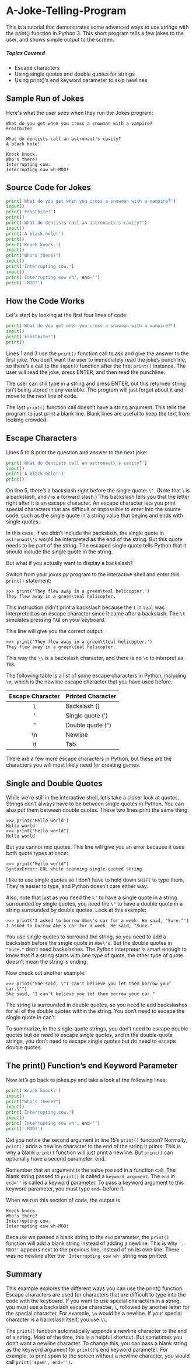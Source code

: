 # A-Joke-Telling-Program
This is a tutorial that demonstrates some advanced ways to use strings with the print() function in Python 3. This short program tells a few jokes to the user, and shows simple output to the screen. 

##### Topics Covered

- Escape characters
- Using single quotes and double quotes for strings
- Using print()’s end keyword parameter to skip newlines

## Sample Run of Jokes
Here's what the user sees when they run the Jokes program:

```
What do you get when you cross a snowman with a vampire?
Frostbite!

What do dentists call an astronaut's cavity?
A black hole!

Knock knock.
Who's there?
Interrupting cow.
Interrupting cow wh-MOO!
```

## Source Code for Jokes

```python
print('What do you get when you cross a snowman with a vampire?')
input()
print('Frostbite!')
print()
print('What do dentists call an astronaut\'s cavity?')
input()
print('A black hole!')
print()
print('Knock knock.')
input()
print("Who's there?")
input()
print('Interrupting cow.')
input()
print('Interrupting cow wh', end='')
print('-MOO!')
```

## How the Code Works
Let's start by looking at the first four lines of code:

```python
print('What do you get when you cross a snowman with a vampire?')
input()
print('Frostbite!')
print()
```

Lines 1 and 3 use the `print()` function call to ask and give the answer to the first joke. You don’t want the user to immediately read the joke’s punchline, so there’s a call to the `input()` function after the first `print()` instance. The user will read the joke, press ENTER, and then read the punchline.

The user can still type in a string and press ENTER, but this returned string isn’t being stored in any variable. The program will just forget about it and move to the next line of code.

The last `print()` function call doesn’t have a string argument. This tells the program to just print a blank line. Blank lines are useful to keep the text from looking crowded.

## Escape Characters
Lines 5 to 8 print the question and answer to the next joke:

```python
print('What do dentists call an astronaut\'s cavity?')
input()
print('A black hole!')
print()
```

On line 5, there’s a backslash right before the single quote: `\'`. (Note that \ is a backslash, and / is a forward slash.) This backslash tells you that the letter right after it is an escape character. An escape character lets you print special characters that are difficult or impossible to enter into the source code, such as the single quote in a string value that begins and ends with single quotes.

In this case, if we didn’t include the backslash, the single quote in `astronaut\'s` would be interpreted as the end of the string. But this quote needs to be part of the string. The escaped single quote tells Python that it should include the single quote in the string.

But what if you actually want to display a backslash?

Switch from your *jokes.py* program to the interactive shell and enter this `print()` statement:

```
>>> print('They flew away in a green\teal helicopter.')
They flew away in a green\teal helicopter.
```

This instruction didn’t print a backslash because the `t` in `teal` was interpreted as an escape character since it came after a backslash. The `\t` simulates pressing `TAB` on your keyboard.

This line will give you the correct output:

```
>>> print('They flew away in a green\\teal helicopter.')
They flew away in a green\teal helicopter.
```

This way the `\\` is a backslash character, and there is no `\t` to interpret as `TAB`.

The following table is a list of some escape characters in Python, including `\n`, which is the newline escape character that you have used before.

| Escape Character   | Printed Character |
| :---------: | :---------------- |
| \\        | Backslash (\)    |
| \'        | Single quote (') |
| \"        | Double quote (") |
| \n        | Newline          |
| \t        | Tab              |

There are a few more escape characters in Python, but these are the characters you will most likely need for creating games.

## Single and Double Quotes

While we’re still in the interactive shell, let’s take a closer look at quotes. Strings don’t always have to be between single quotes in Python. You can also put them between double quotes. These two lines print the same thing:

```
>>> print('Hello world')
Hello world
>>> print("Hello world")
Hello world
```

But you cannot mix quotes. This line will give you an error because it uses both quote types at once:

```
>>> print('Hello world")
SyntaxError: EOL while scanning single-quoted string
```

I like to use single quotes so I don’t have to hold down `SHIFT` to type them. They’re easier to type, and Python doesn’t care either way.

Also, note that just as you need the `\'` to have a single quote in a string surrounded by single quotes, you need the `\"` to have a double quote in a string surrounded by double quotes. Look at this example:

```
>>> print('I asked to borrow Abe\'s car for a week. He said, "Sure."')
I asked to borrow Abe's car for a week. He said, "Sure."
```

You use single quotes to surround the string, so you need to add a backslash before the single quote in `Abe\'s`. But the double quotes in `"Sure."` don’t need backslashes. The Python interpreter is smart enough to know that if a string starts with one type of quote, the other type of quote doesn’t mean the string is ending.

Now check out another example:

```
>>> print("She said, \"I can't believe you let them borrow your car.\"")
She said, "I can't believe you let them borrow your car."
```

The string is surrounded in double quotes, so you need to add backslashes for all of the double quotes within the string. You don’t need to escape the single quote in can't.

To summarize, in the single-quote strings, you don’t need to escape double quotes but do need to escape single quotes, and in the double-quote strings, you don’t need to escape single quotes but do need to escape double quotes.

## The print() Function’s end Keyword Parameter

Now let’s go back to jokes.py and take a look at the following lines:

```python
print('Knock knock.')
input()
print("Who's there?")
input()
print('Interrupting cow.')
input()
print('Interrupting cow wh', end='')
print('-MOO!')
```

Did you notice the second argument in line 15’s `print()` function? Normally, `print()` adds a newline character to the end of the string it prints. This is why a blank `print()` function will just print a newline. But `print()` can optionally have a second parameter: end.

Remember that an argument is the value passed in a function call. The blank string passed to `print()` is called a `keyword argument`. The `end` in `end=''` is called a keyword parameter. To pass a keyword argument to this keyword parameter, you must type `end=` before it.

When we run this section of code, the output is

```
Knock knock.
Who's there?
Interrupting cow.
Interrupting cow wh-MOO!
```

Because we passed a blank string to the `end` parameter, the `print()` function will add a blank string instead of adding a newline. This is why `'-MOO!'` appears next to the previous line, instead of on its own line. There was no newline after the `'Interrupting cow wh'` string was printed.

## Summary

This example explores the different ways you can use the print() function. Escape characters are used for characters that are difficult to type into the code with the keyboard. If you want to use special characters in a string, you must use a backslash escape character, `\`, followed by another letter for the special character. For example, `\n` would be a newline. If your special character is a backslash itself, you use `\\`.

The `print()` function automatically appends a newline character to the end of a string. Most of the time, this is a helpful shortcut. But sometimes you don’t want a newline character. To change this, you can pass a blank string as the keyword argument for `print()`’s end keyword parameter. For example, to print spam to the screen without a newline character, you would call `print('spam', end='')`.
